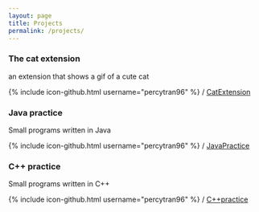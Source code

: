 ```yaml
---
layout: page
title: Projects
permalink: /projects/
---
```

### The cat extension
an extension that shows a gif of a cute cat

{% include icon-github.html username="percytran96" %} /
[CatExtension](https://github.com/percytran96/funChromeExtension)




### Java practice
Small programs written in Java

{% include icon-github.html username="percytran96" %} /
[JavaPractice](https://github.com/percytran96/Java-practice)



### C++ practice
Small programs written in C++

{% include icon-github.html username="percytran96" %} /
[C++practice](https://github.com/percytran96/C-practice)
